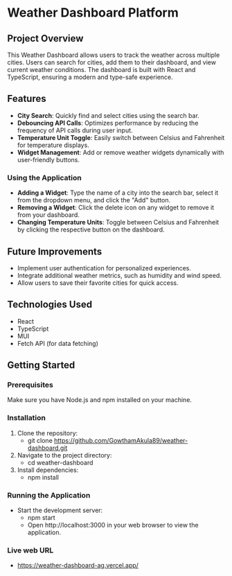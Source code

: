 # Weather Dashboard Platform
## Project Overview
This Weather Dashboard allows users to track the weather across multiple cities. Users can search for cities, add them to their dashboard, and view current weather conditions. The dashboard is built with React and TypeScript, ensuring a modern and type-safe experience.

## Features
- **City Search**: Quickly find and select cities using the search bar.
- **Debouncing API Calls**: Optimizes performance by reducing the frequency of API calls during user input.
- **Temperature Unit Toggle**: Easily switch between Celsius and Fahrenheit for temperature displays.
- **Widget Management**: Add or remove weather widgets dynamically with user-friendly buttons.

### Using the Application
- **Adding a Widget**: Type the name of a city into the search bar, select it from the dropdown menu, and click the "Add" button.
- **Removing a Widget**: Click the delete icon on any widget to remove it from your dashboard.
- **Changing Temperature Units**: Toggle between Celsius and Fahrenheit by clicking the respective button on the dashboard.

## Future Improvements
- Implement user authentication for personalized experiences.
- Integrate additional weather metrics, such as humidity and wind speed.
- Allow users to save their favorite cities for quick access.


## Technologies Used

- React
- TypeScript
- MUI
- Fetch API (for data fetching)

## Getting Started

### Prerequisites

Make sure you have Node.js and npm installed on your machine.

### Installation

1. Clone the repository:
   - git clone https://github.com/GowthamAkula89/weather-dashboard.git
2. Navigate to the project directory:
    - cd weather-dashboard
3. Install dependencies:
    - npm install
### Running the Application
- Start the development server:
    - npm start
    - Open http://localhost:3000 in your web browser to view the application.


### Live web URL
- https://weather-dashboard-ag.vercel.app/